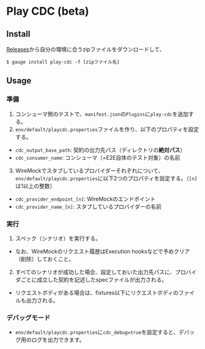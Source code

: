 # Play CDC (beta)

## Install

[Releases](https://github.com/uzabase/play-cdc/releases)から自分の環境に合うzipファイルをダウンロードして、
```
$ gauge install play-cdc -f [zipファイル名]
```

## Usage

### 準備

1. コンシューマ側のテストで、`manifest.json`の`Plugins`に`play-cdc`を追加する。
2. `env/default/playcdc.properties`ファイルを作り、以下のプロパティを設定する。
  - `cdc_output_base_path`: 契約の出力先パス（ディレクトリの**絶対パス**）
  - `cdc_consumer_name`: コンシューマ（=E2E自体のテスト対象）の名前
3. WireMockでスタブしているプロバイダーそれぞれについて、`env/default/playcdc.properties`に以下2つのプロパティを設定する。（`[n]`は1以上の整数）
  - `cdc_provider_endpoint_[n]`: WireMockのエンドポイント
  - `cdc_provider_name_[n]`: スタブしているプロバイダーの名前

### 実行

1. スペック（シナリオ）を実行する。
  - なお、WireMockのリクエスト履歴はExecution hooksなどで予めクリア（削除）しておくこと。
2. すべてのシナリオが成功した場合、設定しておいた出力先パスに、プロバイダごとに成立した契約を記述したspecファイルが出力される。
  - リクエストボディがある場合は、fixtures以下にリクエストボディのファイルも出力される。

### デバッグモード

- `env/default/playcdc.properties`に`cdc_debug=true`を設定すると、デバッグ用のログを出力できます。
